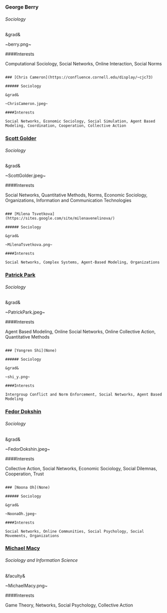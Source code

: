 ### George Berry

###### Sociology

&grad&

~berry.png~

####Interests

   Computational Sociology, Social Networks, Online Interaction, Social Norms

~~~

### [Chris Cameron](https://confluence.cornell.edu/display/~cjc73)

###### Sociology

&grad&

~ChrisCameron.jpeg~

####Interests

Social Networks, Economic Sociology, Social Simulation, Agent Based Modeling, Coordination, Cooperation, Collective Action

~~~

### [Scott Golder](http://www.redlog.net)

###### Sociology

&grad&

~ScottGolder.jpeg~

####Interests

Social Networks, Quantitative Methods, Norms, Economic Sociology, Organizations, Information and Communication Technologies

~~~

### [Milena Tsvetkova](https://sites.google.com/site/milenavenelinova/)

###### Sociology

&grad&

~MilenaTsvetkova.png~

####Interests

Social Networks, Complex Systems, Agent-Based Modeling, Organizations

~~~

### [Patrick Park](None)

###### Sociology

&grad&

~PatrickPark.jpeg~

####Interests

Agent Based Modeling, Online Social Networks, Online Collective Action, Quantitative Methods

~~~

### [Yongren Shi](None)

###### Sociology

&grad&

~shi_y.png~

####Interests

Intergroup Conflict and Norm Enforcement, Social Networks, Agent Based Modeling

~~~

### [Fedor Dokshin](None)

###### Sociology

&grad&

~FedorDokshin.jpeg~

####Interests

Collective Action, Social Networks, Economic Sociology, Social Dilemnas, Cooperation, Trust

~~~

### [Noona Oh](None)

###### Sociology

&grad&

~NoonaOh.jpeg~

####Interests

Social Networks, Online Communities, Social Psychology, Social Movements, Organizations

~~~

### [Michael Macy](http://hsd.soc.cornell.edu/mwm/)

###### Sociology and Information Science

&faculty&

~MichaelMacy.png~

####Interests

Game Theory, Networks, Social Psychology, Collective Action
